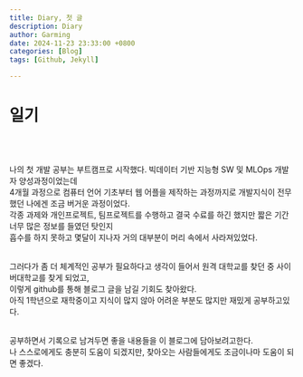 ```yaml
---
title: Diary, 첫 글
description: Diary
author: Garming
date: 2024-11-23 23:33:00 +0800
categories: [Blog]
tags: [Github, Jekyll]

---
```


# 일기
<br><br>

나의 첫 개발 공부는 부트캠프로 시작했다. 빅데이터 기반 지능형 SW 및 MLOps 개발자 양성과정이었는데<br>
4개월 과정으로 컴퓨터 언어 기초부터 웹 어플을 제작하는 과정까지로 개발지식이 전무했던 나에겐 조금 버거운 과정이었다.<br>
각종 과제와 개인프로젝트, 팀프로젝트를 수행하고 결국 수료를 하긴 했지만 짧은 기간 너무 많은 정보를 들였던 탓인지<br>
흡수를 하지 못하고 몇달이 지나자 거의 대부분이 머리 속에서 사라져있었다.<br><br>

그러다가 좀 더 체계적인 공부가 필요하다고 생각이 들어서 원격 대학교를 찾던 중 사이버대학교를 찾게 되었고,<br>
이렇게 github를 통해 블로그 글을 남길 기회도 찾아왔다.<br>
아직 1학년으로 재학중이고 지식이 많지 않아 어려운 부분도 많지만 재밌게 공부하고있다.<br><br>

공부하면서 기록으로 남겨두면 좋을 내용들을 이 블로그에 담아보려고한다.<br>
나 스스로에게도 충분히 도움이 되겠지만, 찾아오는 사람들에게도 조금이나마 도움이 되면 좋겠다.<br>
